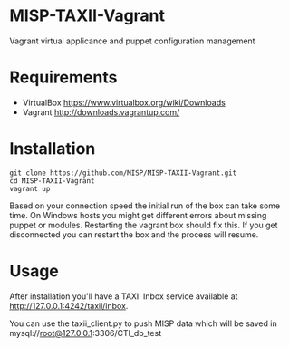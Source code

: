 MISP-TAXII-Vagrant
==================
Vagrant virtual applicance and puppet configuration management

Requirements
============
* VirtualBox https://www.virtualbox.org/wiki/Downloads
* Vagrant http://downloads.vagrantup.com/


Installation
============

    git clone https://github.com/MISP/MISP-TAXII-Vagrant.git
    cd MISP-TAXII-Vagrant
    vagrant up

Based on your connection speed the initial run of the box can take some time.
On Windows hosts you might get different errors about missing puppet or
modules. Restarting the vagrant box should fix this.
If you get disconnected you can restart the box and the process will resume.

Usage
=====

After installation you'll have a TAXII Inbox service available at
http://127.0.0.1:4242/taxii/inbox.

You can use the taxii_client.py to push MISP data which will be saved in
mysql://root@127.0.0.1:3306/CTI_db_test
